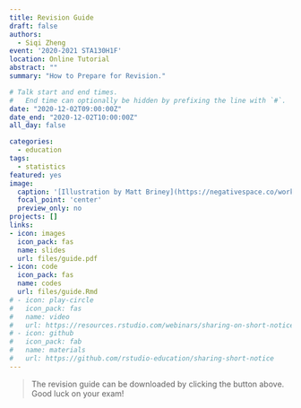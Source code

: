 ```yaml
---
title: Revision Guide
draft: false
authors: 
  - Siqi Zheng
event: '2020-2021 STA130H1F'
location: Online Tutorial
abstract: ""
summary: "How to Prepare for Revision."

# Talk start and end times.
#   End time can optionally be hidden by prefixing the line with `#`.
date: "2020-12-02T09:00:00Z"
date_end: "2020-12-02T10:00:00Z"
all_day: false

categories:
  - education
tags:
  - statistics
featured: yes
image:
  caption: '[Illustration by Matt Briney](https://negativespace.co/workshop-desk-print-paper-vintage/)'
  focal_point: 'center'
  preview_only: no
projects: []
links:
- icon: images
  icon_pack: fas
  name: slides
  url: files/guide.pdf
- icon: code
  icon_pack: fas
  name: codes
  url: files/guide.Rmd
# - icon: play-circle
#   icon_pack: fas
#   name: video
#   url: https://resources.rstudio.com/webinars/sharing-on-short-notice-how-to-get-your-materials-online-with-r-markdown
# - icon: github
#   icon_pack: fab
#   name: materials
#   url: https://github.com/rstudio-education/sharing-short-notice
---
```


> The revision guide can be downloaded by clicking the button above. Good luck on your exam!
